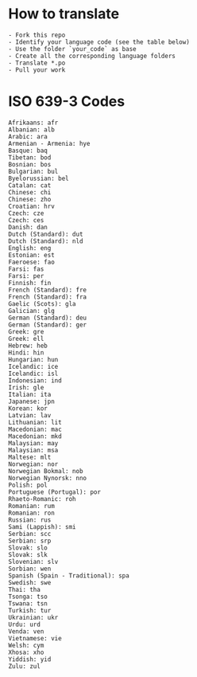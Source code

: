 # How to translate
    - Fork this repo
    - Identify your language code (see the table below)
    - Use the folder `your_code` as base
    - Create all the corresponding language folders
    - Translate *.po
    - Pull your work

# ISO 639-3 Codes
    Afrikaans: afr
    Albanian: alb
    Arabic: ara
    Armenian - Armenia: hye
    Basque: baq
    Tibetan: bod
    Bosnian: bos
    Bulgarian: bul
    Byelorussian: bel
    Catalan: cat
    Chinese: chi
    Chinese: zho
    Croatian: hrv
    Czech: cze
    Czech: ces
    Danish: dan
    Dutch (Standard): dut
    Dutch (Standard): nld
    English: eng
    Estonian: est
    Faeroese: fao
    Farsi: fas
    Farsi: per
    Finnish: fin
    French (Standard): fre
    French (Standard): fra
    Gaelic (Scots): gla
    Galician: glg
    German (Standard): deu
    German (Standard): ger
    Greek: gre
    Greek: ell
    Hebrew: heb
    Hindi: hin
    Hungarian: hun
    Icelandic: ice
    Icelandic: isl
    Indonesian: ind
    Irish: gle
    Italian: ita
    Japanese: jpn
    Korean: kor
    Latvian: lav
    Lithuanian: lit
    Macedonian: mac
    Macedonian: mkd
    Malaysian: may
    Malaysian: msa
    Maltese: mlt
    Norwegian: nor
    Norwegian Bokmal: nob
    Norwegian Nynorsk: nno
    Polish: pol
    Portuguese (Portugal): por
    Rhaeto-Romanic: roh
    Romanian: rum
    Romanian: ron
    Russian: rus
    Sami (Lappish): smi
    Serbian: scc
    Serbian: srp
    Slovak: slo
    Slovak: slk
    Slovenian: slv
    Sorbian: wen
    Spanish (Spain - Traditional): spa
    Swedish: swe
    Thai: tha
    Tsonga: tso
    Tswana: tsn
    Turkish: tur
    Ukrainian: ukr
    Urdu: urd
    Venda: ven
    Vietnamese: vie
    Welsh: cym
    Xhosa: xho
    Yiddish: yid
    Zulu: zul